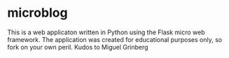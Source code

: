 # microblog
This is a web applicaton written in Python using the Flask micro web framework. The application was created for educational purposes only, so fork on your own peril. Kudos to Miguel Grinberg